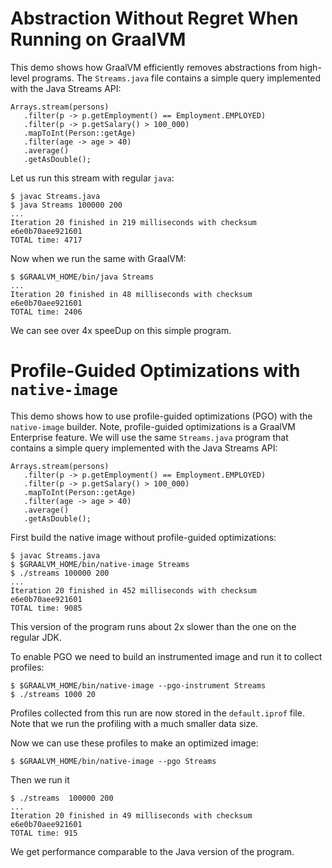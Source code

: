 # Abstraction Without Regret When Running on GraalVM

This demo shows how GraalVM efficiently removes abstractions from high-level programs. The `Streams.java` file contains a simple query implemented with the Java Streams API:
```
Arrays.stream(persons)
   .filter(p -> p.getEmployment() == Employment.EMPLOYED)
   .filter(p -> p.getSalary() > 100_000)
   .mapToInt(Person::getAge)
   .filter(age -> age > 40)
   .average()
   .getAsDouble();
```

Let us run this stream with regular `java`:
```
$ javac Streams.java
$ java Streams 100000 200
...
Iteration 20 finished in 219 milliseconds with checksum e6e0b70aee921601
TOTAL time: 4717
```

Now when we run the same with GraalVM:
```
$ $GRAALVM_HOME/bin/java Streams
...
Iteration 20 finished in 48 milliseconds with checksum e6e0b70aee921601
TOTAL time: 2406
```

We can see over 4x speeDup on this simple program.

# Profile-Guided Optimizations with `native-image`

This demo shows how to use profile-guided optimizations (PGO) with the
`native-image` builder. Note, profile-guided optimizations is a GraalVM Enterprise feature.
We will use the same `Streams.java` program that
contains a simple query implemented with the Java Streams API:
```
Arrays.stream(persons)
   .filter(p -> p.getEmployment() == Employment.EMPLOYED)
   .filter(p -> p.getSalary() > 100_000)
   .mapToInt(Person::getAge)
   .filter(age -> age > 40)
   .average()
   .getAsDouble();
```

First build the native image without profile-guided optimizations:
```
$ javac Streams.java
$ $GRAALVM_HOME/bin/native-image Streams
$ ./streams 100000 200
...
Iteration 20 finished in 452 milliseconds with checksum e6e0b70aee921601
TOTAL time: 9085
```
This version of the program runs about 2x slower than the one on the regular JDK.

To enable PGO we need to build an instrumented image and run it to collect profiles:
```
$ $GRAALVM_HOME/bin/native-image --pgo-instrument Streams
$ ./streams 1000 20
```
Profiles collected from this run are now stored in the `default.iprof` file. Note that we run the profiling with a much smaller data size.

Now we can use these profiles to make an optimized image:
```
$ $GRAALVM_HOME/bin/native-image --pgo Streams
```
Then we run it
```
$ ./streams  100000 200
...
Iteration 20 finished in 49 milliseconds with checksum e6e0b70aee921601
TOTAL time: 915
```

We get performance comparable to the Java version of the program.
